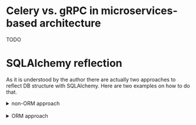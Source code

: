 # Celery vs. gRPC in microservices-based architecture

 TODO

# SQLAlchemy reflection

As it is understood by the author there are actually two approaches to reflect DB structure with SQLAlchemy. Here are two examples on how to do that.

<details>
<summary>non-ORM approach</summary>

In this approach it is not necessary to use SQLAlchemy ORM in order to reflect DB and run statements against it.

```python
import os

from sqlalchemy import create_engine, MetaData, Table

DB_USERNAME = os.environ.get("POSTGRES_USER")
DB_PASSWORD = os.environ.get("POSTGRES_PASSWORD")
DB_HOST = os.environ.get("POSTGRES_HOST")
DB_PORT = os.environ.get("POSTGRES_PORT")
DB_NAME = os.environ.get("POSTGRES_DB")
DB_TABLE = os.environ.get("DB_TABLE")

engine = create_engine(
    f"postgresql+psycopg2://{DB_USERNAME}:{DB_PASSWORD}@{DB_HOST}:{DB_PORT}/{DB_NAME}",
    pool_recycle=3600,
    pool_size=2,
    echo=False,
)
metadata_obj = MetaData()
metadata_obj.reflect(engine, only=[DB_TABLE])

test_table = Table(DB_TABLE, metadata_obj, autoload_with=engine)

# Execute insert statement
with engine.connect() as conn:
    conn.execute(
        test_table.insert().values(
            col_1="val_1",
            col_2="val_2",
            col_3="val_3",
        )
    )
    conn.commit()
```

</details>
</br>

<details>
<summary>ORM approach</summary>

In this approach you can use SQLAlchemy ORM in order to reflect DB and run statements against it.

```python
import os

from sqlalchemy.orm import scoped_session
from sqlalchemy.orm import sessionmaker
from sqlalchemy.orm import DeclarativeBase
from sqlalchemy import create_engine, MetaData, Table

DB_USERNAME = os.environ.get("POSTGRES_USER")
DB_PASSWORD = os.environ.get("POSTGRES_PASSWORD")
DB_HOST = os.environ.get("POSTGRES_HOST")
DB_PORT = os.environ.get("POSTGRES_PORT")
DB_NAME = os.environ.get("POSTGRES_DB")
DB_TABLE = os.environ.get("DB_TABLE")

engine = create_engine(
    f"postgresql+psycopg2://{DB_USERNAME}:{DB_PASSWORD}@{DB_HOST}:{DB_PORT}/{DB_NAME}",
    pool_recycle=3600,
    pool_size=2,
    echo=False,
)
db_session = scoped_session(
    sessionmaker(autocommit=False, autoflush=False, bind=engine)
)
metadata_obj = MetaData()


class Base(DeclarativeBase):
    pass


class TestTable(Base):
    __table__ = Table(DB_TABLE, metadata_obj, autoload_with=engine)


# Execute insert statement
db_session.add(
    TestTable(
        col_1="value_1",
        col_2="value_2",
        col_3="value_3"
    )
)
db_session.commit()
db_session.remove()
```

When using Celery this can be used as:

```python
class SqlAlchemyTask(Task):
    """
    An abstract Celery Task that ensures that the connection to the
    database is closed on task completion.
    """
    abstract = True

    def after_return(self, status, retval, task_id, args, kwargs, einfo):
        db_session.remove()


@app.task(base=SqlAlchemyTask, bind=True, name=MAIN_TASK, queue=MAIN_QUEUE)
def task(self, *args, **kwargs) -> dict:
    """Task to execute insert statement."""
    db_session.add(TestTable(col_1="value_1", col_2="value_2", col_3="value_3"))
    db_session.commit()
    return result
```

</details>
</br>